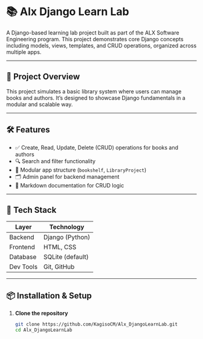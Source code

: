 # 📚 Alx Django Learn Lab

A Django-based learning lab project built as part of the ALX Software Engineering program. This project demonstrates core Django concepts including models, views, templates, and CRUD operations, organized across multiple apps.

---

## 🚀 Project Overview

This project simulates a basic library system where users can manage books and authors. It’s designed to showcase Django fundamentals in a modular and scalable way.

---

## 🛠️ Features

- ✅ Create, Read, Update, Delete (CRUD) operations for books and authors
- 🔍 Search and filter functionality
- 🧩 Modular app structure (`bookshelf`, `LibraryProject`)
- 🗂️ Admin panel for backend management
- 📄 Markdown documentation for CRUD logic

---

## 🧰 Tech Stack

| Layer         | Technology       |
|---------------|------------------|
| Backend       | Django (Python)  |
| Frontend      | HTML, CSS        |
| Database      | SQLite (default) |
| Dev Tools     | Git, GitHub      |

---

## 📦 Installation & Setup

1. **Clone the repository**
   ```bash
   git clone https://github.com/KagisoCM/Alx_DjangoLearnLab.git
   cd Alx_DjangoLearnLab